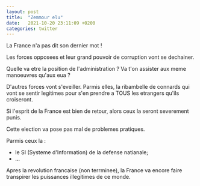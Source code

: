 ```yaml
---
layout: post
title:  "Zemmour elu"
date:   2021-10-20 23:11:09 +0200
categories: twitter
---
```


La France n'a pas dit son dernier mot !

Les forces opposees et leur grand pouvoir de corruption vont se dechainer.

Quelle va etre la position de l'administration ? Va t'on assister aux meme
manoeuvres qu'aux eua ?

D'autres forces vont s'eveiller. Parmis elles, la ribambelle de connards qui
vont se sentir legitimes pour s'en prendre a TOUS les etrangers qu'ils
croiseront.

Si l'esprit de la France est bien de retour, alors ceux la seront severement
punis. 

Cette election va pose pas mal de problemes pratiques. 

Parmis ceux la :

  - le SI (Systeme d'Information) de la defense natianale;
  - ...
  
Apres la revolution francaise (non terrminee), la France va encore faire
transpirer les puissances illegitimes de ce monde.


